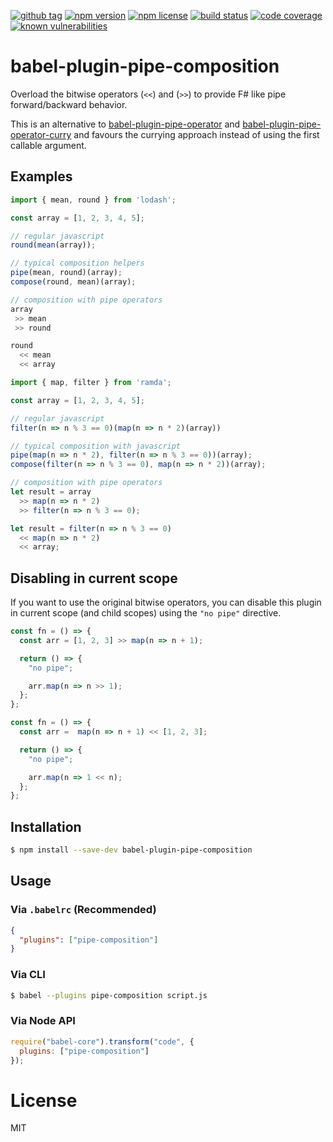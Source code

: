 [![github tag](https://img.shields.io/github/tag/michaelmitchell/babel-plugin-pipe-composition.svg?maxAge=2592000)]()
[![npm version](https://badge.fury.io/js/babel-plugin-pipe-composition.svg)](https://badge.fury.io/js/babel-plugin-pipe-composition)
[![npm license](https://img.shields.io/npm/l/babel-plugin-pipe-composition.svg?maxAge=2592000)]()
[![build status](https://travis-ci.org/michaelmitchell/babel-plugin-pipe-composition.svg?branch=master)](https://travis-ci.org/michaelmitchell/babel-plugin-pipe-composition)
[![code coverage](https://coveralls.io/repos/github/michaelmitchell/babel-plugin-pipe-composition/badge.svg?branch=master)](https://coveralls.io/github/michaelmitchell/babel-plugin-pipe-composition?branch=master)
[![known vulnerabilities](https://snyk.io/test/npm/babel-plugin-pipe-composition/badge.svg)](https://snyk.io/test/npm/babel-plugin-pipe-composition)

# babel-plugin-pipe-composition

Overload the bitwise operators (`<<`) and (`>>`) to provide F# like pipe forward/backward behavior.

This is an alternative to [babel-plugin-pipe-operator](https://github.com/miraks/babel-plugin-pipe-operator) and [babel-plugin-pipe-operator-curry](https://github.com/Swizz/babel-plugin-pipe-operator-curry) and favours the currying approach instead of using the first callable argument.

## Examples

```javascript
import { mean, round } from 'lodash';

const array = [1, 2, 3, 4, 5];

// regular javascript
round(mean(array));

// typical composition helpers
pipe(mean, round)(array);
compose(round, mean)(array);

// composition with pipe operators
array
 >> mean
 >> round

round
  << mean
  << array
```

```javascript
import { map, filter } from 'ramda';

const array = [1, 2, 3, 4, 5];

// regular javascript
filter(n => n % 3 == 0)(map(n => n * 2)(array))

// typical composition with javascript
pipe(map(n => n * 2), filter(n => n % 3 == 0))(array);
compose(filter(n => n % 3 == 0), map(n => n * 2))(array);

// composition with pipe operators
let result = array
  >> map(n => n * 2)
  >> filter(n => n % 3 == 0);

let result = filter(n => n % 3 == 0)
  << map(n => n * 2)
  << array;
```

## Disabling in current scope

If you want to use the original bitwise operators, you can disable this plugin in current scope (and child scopes) using the `"no pipe"` directive.

```javascript
const fn = () => {
  const arr = [1, 2, 3] >> map(n => n + 1);

  return () => {
    "no pipe";

    arr.map(n => n >> 1);
  };
};

const fn = () => {
  const arr =  map(n => n + 1) << [1, 2, 3];

  return () => {
    "no pipe";

    arr.map(n => 1 << n);
  };
};
```

## Installation

```sh
$ npm install --save-dev babel-plugin-pipe-composition
```

## Usage

### Via `.babelrc` (Recommended)

```json
{
  "plugins": ["pipe-composition"]
}
```

### Via CLI

```sh
$ babel --plugins pipe-composition script.js
```

### Via Node API

```javascript
require("babel-core").transform("code", {
  plugins: ["pipe-composition"]
});
```

# License

MIT
